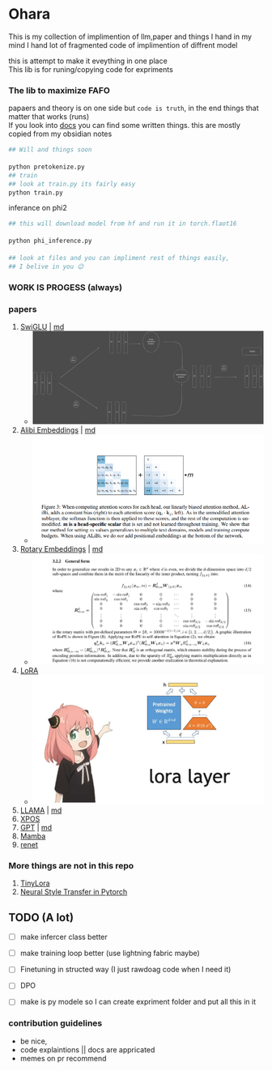 # Ohara

This is my collection of implimention of llm,paper and things I hand in my mind
I hand lot of fragmented code of implimention of diffrent model 

this is attempt to make it eveything in one place <br>
This lib is for runing/copying code for expriments


###  The lib to maximize FAFO
papaers and theory is on one side but `code is truth`, in the end things that matter that works (runs)<br>
If you look into [docs](./docs/) you can find some written things. this are mostly copied from my obsidian notes


```bash
## Will and things soon

python pretokenize.py 
## train 
## look at train.py its fairly easy
python train.py

```
inferance on phi2
```zsh
## this will download model from hf and run it in torch.flaot16

python phi_inference.py 

## look at files and you can impliment rest of things easily, 
## I belive in you 😉
```
### WORK IS PROGESS (always)

### papers
1. [SwiGLU](./ohara/models/mlp.py) | [md](./docs/glu/GLU%20Variants%20Improve%20Transformer.md)
    - ![swilgu](./docs/glu/GLU.svg)
2. [Alibi Embeddings](./ohara/embedings_pos/alibi.py) | [md](./ohara/embedings_pos/alibi/alibi.md)
    - ![alibi](./docs/alibi/image.png)
3. [Rotary Embeddings](./ohara/embedings_pos/rotatry.py) | [md](./docs/RoFormer.md) 
    - ![rope](./docs/rope/mtx.png)
4. [LoRA ](./ohara/adaptor/lora.py)
    - ![rope](./docs/lora/lora.png)
5. [LLAMA](./ohara/llama/llama.py) | [md](./docs/llama/llama.md)
6. [XPOS](./ohara/embedings_pos/xpos.py)
7. [GPT](./ohara/models/gpt.py) | [md](./docs/gpt/gpt.md)
8. [Mamba](./ohara/models/mamba.py)
9. [renet](./ohara/models/retnet.py)


### More things are not in this repo
1. [TinyLora](https://github.com/joey00072/TinyLora)
2. [Neural Style Transfer in Pytorch](https://github.com/joey00072/Neural-Style-Transfer-in-Pytorch)



## TODO  (A lot)
- [ ] make infercer class better
- [ ] make training loop better (use lightning fabric maybe)
- [ ] Finetuning in structed way (I just rawdoag code when I need it)
- [ ] DPO 
- [ ] make is py modele so I can create expriment folder and put all this in it


### contribution guidelines
- be nice, 
- code explaintions || docs are appricated
- memes on pr recommend

